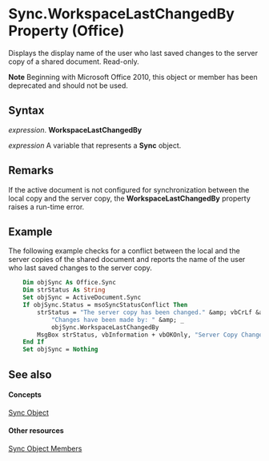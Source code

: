 
# Sync.WorkspaceLastChangedBy Property (Office)

Displays the display name of the user who last saved changes to the server copy of a shared document. Read-only.


 **Note**  Beginning with Microsoft Office 2010, this object or member has been deprecated and should not be used.


## Syntax

 _expression_. **WorkspaceLastChangedBy**

 _expression_ A variable that represents a **Sync** object.


## Remarks

If the active document is not configured for synchronization between the local copy and the server copy, the  **WorkspaceLastChangedBy** property raises a run-time error.


## Example

The following example checks for a conflict between the local and the server copies of the shared document and reports the name of the user who last saved changes to the server copy.


```vb
    Dim objSync As Office.Sync 
    Dim strStatus As String 
    Set objSync = ActiveDocument.Sync 
    If objSync.Status = msoSyncStatusConflict Then 
        strStatus = "The server copy has been changed." &amp; vbCrLf &amp; _ 
            "Changes have been made by: " &amp; _ 
            objSync.WorkspaceLastChangedBy 
        MsgBox strStatus, vbInformation + vbOKOnly, "Server Copy Changed" 
    End If 
    Set objSync = Nothing 

```


## See also


#### Concepts


[Sync Object](1cb049a0-a803-969a-7923-15ddb8da8f3b.md)
#### Other resources


[Sync Object Members](748726bd-83de-425a-5af8-177c34e3a013.md)